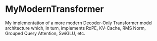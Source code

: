 # MyModernTransformer
My implementation of a more modern Decoder-Only Transformer model architecture which, in turn, implements RoPE, KV-Cache, RMS Norm, Grouped Query Attention, SwiGLU, etc.
